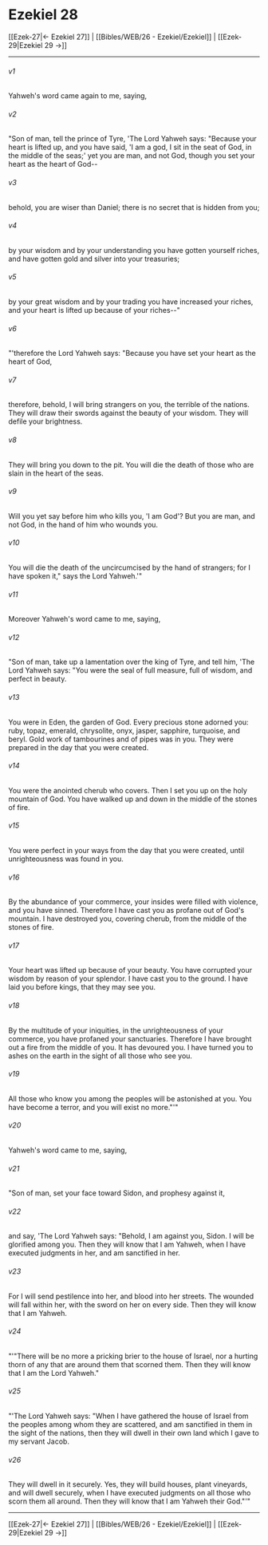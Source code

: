 # Ezekiel 28

[[Ezek-27|← Ezekiel 27]] | [[Bibles/WEB/26 - Ezekiel/Ezekiel]] | [[Ezek-29|Ezekiel 29 →]]
***



###### v1 
Yahweh's word came again to me, saying, 

###### v2 
"Son of man, tell the prince of Tyre, 'The Lord Yahweh says: "Because your heart is lifted up, and you have said, 'I am a god, I sit in the seat of God, in the middle of the seas;' yet you are man, and not God, though you set your heart as the heart of God-- 

###### v3 
behold, you are wiser than Daniel; there is no secret that is hidden from you; 

###### v4 
by your wisdom and by your understanding you have gotten yourself riches, and have gotten gold and silver into your treasuries; 

###### v5 
by your great wisdom and by your trading you have increased your riches, and your heart is lifted up because of your riches--" 

###### v6 
"'therefore the Lord Yahweh says: "Because you have set your heart as the heart of God, 

###### v7 
therefore, behold, I will bring strangers on you, the terrible of the nations. They will draw their swords against the beauty of your wisdom. They will defile your brightness. 

###### v8 
They will bring you down to the pit. You will die the death of those who are slain in the heart of the seas. 

###### v9 
Will you yet say before him who kills you, 'I am God'? But you are man, and not God, in the hand of him who wounds you. 

###### v10 
You will die the death of the uncircumcised by the hand of strangers; for I have spoken it," says the Lord Yahweh.'" 

###### v11 
Moreover Yahweh's word came to me, saying, 

###### v12 
"Son of man, take up a lamentation over the king of Tyre, and tell him, 'The Lord Yahweh says: "You were the seal of full measure, full of wisdom, and perfect in beauty. 

###### v13 
You were in Eden, the garden of God. Every precious stone adorned you: ruby, topaz, emerald, chrysolite, onyx, jasper, sapphire, turquoise, and beryl. Gold work of tambourines and of pipes was in you. They were prepared in the day that you were created. 

###### v14 
You were the anointed cherub who covers. Then I set you up on the holy mountain of God. You have walked up and down in the middle of the stones of fire. 

###### v15 
You were perfect in your ways from the day that you were created, until unrighteousness was found in you. 

###### v16 
By the abundance of your commerce, your insides were filled with violence, and you have sinned. Therefore I have cast you as profane out of God's mountain. I have destroyed you, covering cherub, from the middle of the stones of fire. 

###### v17 
Your heart was lifted up because of your beauty. You have corrupted your wisdom by reason of your splendor. I have cast you to the ground. I have laid you before kings, that they may see you. 

###### v18 
By the multitude of your iniquities, in the unrighteousness of your commerce, you have profaned your sanctuaries. Therefore I have brought out a fire from the middle of you. It has devoured you. I have turned you to ashes on the earth in the sight of all those who see you. 

###### v19 
All those who know you among the peoples will be astonished at you. You have become a terror, and you will exist no more."'" 

###### v20 
Yahweh's word came to me, saying, 

###### v21 
"Son of man, set your face toward Sidon, and prophesy against it, 

###### v22 
and say, 'The Lord Yahweh says: "Behold, I am against you, Sidon. I will be glorified among you. Then they will know that I am Yahweh, when I have executed judgments in her, and am sanctified in her. 

###### v23 
For I will send pestilence into her, and blood into her streets. The wounded will fall within her, with the sword on her on every side. Then they will know that I am Yahweh. 

###### v24 
"'"There will be no more a pricking brier to the house of Israel, nor a hurting thorn of any that are around them that scorned them. Then they will know that I am the Lord Yahweh." 

###### v25 
"'The Lord Yahweh says: "When I have gathered the house of Israel from the peoples among whom they are scattered, and am sanctified in them in the sight of the nations, then they will dwell in their own land which I gave to my servant Jacob. 

###### v26 
They will dwell in it securely. Yes, they will build houses, plant vineyards, and will dwell securely, when I have executed judgments on all those who scorn them all around. Then they will know that I am Yahweh their God."'"

***
[[Ezek-27|← Ezekiel 27]] | [[Bibles/WEB/26 - Ezekiel/Ezekiel]] | [[Ezek-29|Ezekiel 29 →]]
